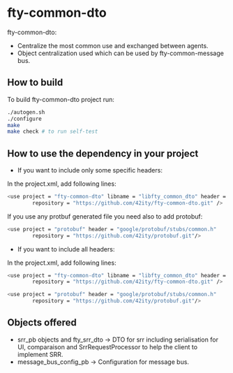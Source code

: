 # fty-common-dto
fty-common-dto:

* Centralize the most common use and exchanged between agents. 
* Object centralization used which can be used by fty-common-message bus.

## How to build

To build fty-common-dto project run:

```bash
./autogen.sh
./configure
make
make check # to run self-test
```
## How to use the dependency in your project

* If you want to include only some specific headers:

In the project.xml, add following lines:

```bash
<use project = "fty-common-dto" libname = "libfty_common_dto" header = "fty_common_dto_empty.h"
        repository = "https://github.com/42ity/fty-common-dto.git" />

```
If you use any protbuf generated file you need also to add protobuf:

```bash
<use project = "protobuf" header = "google/protobuf/stubs/common.h"
        repository = "https://github.com/42ity/protobuf.git"/>
```

* If you want to include all headers:

In the project.xml, add following lines:

```bash
<use project = "fty-common-dto" libname = "libfty_common_dto" header = "fty_common_dto.h"
        repository = "https://github.com/42ity/fty-common-dto.git" />

<use project = "protobuf" header = "google/protobuf/stubs/common.h"
        repository = "https://github.com/42ity/protobuf.git"/>
```

## Objects offered
- srr_pb objects and fty_srr_dto -> DTO for srr including serialisation for UI, comparaison and SrrRequestProcessor to help the client to implement SRR.
- message_bus_config_pb -> Configuration for message bus.